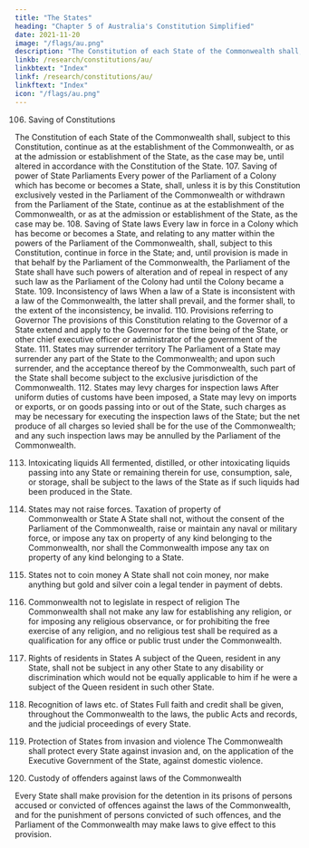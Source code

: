 ```yaml
---
title: "The States"
heading: "Chapter 5 of Australia's Constitution Simplified"
date: 2021-11-20
image: "/flags/au.png"
description: "The Constitution of each State of the Commonwealth shall, subject to this Constitution, continue as at the establishment of the Commonwealth"
linkb: /research/constitutions/au/
linkbtext: "Index"
linkf: /research/constitutions/au/
linkftext: "Index"
icon: "/flags/au.png"
---
```



106. Saving of Constitutions

The Constitution of each State of the Commonwealth shall, subject to this Constitution, continue as at the establishment of the Commonwealth, or as at the admission or establishment of the State, as the case may be,
until altered in accordance with the Constitution of the State.
107. Saving of power of State Parliaments
Every power of the Parliament of a Colony which has become or becomes a State, shall, unless it is by this
Constitution exclusively vested in the Parliament of the Commonwealth or withdrawn from the Parliament of
the State, continue as at the establishment of the Commonwealth, or as at the admission or establishment of
the State, as the case may be.
108. Saving of State laws
Every law in force in a Colony which has become or becomes a State, and relating to any matter within the
powers of the Parliament of the Commonwealth, shall, subject to this Constitution, continue in force in the
State; and, until provision is made in that behalf by the Parliament of the Commonwealth, the Parliament of
the State shall have such powers of alteration and of repeal in respect of any such law as the Parliament of the
Colony had until the Colony became a State.
109. Inconsistency of laws
When a law of a State is inconsistent with a law of the Commonwealth, the latter shall prevail, and the former
shall, to the extent of the inconsistency, be invalid.
110. Provisions referring to Governor
The provisions of this Constitution relating to the Governor of a State extend and apply to the Governor for the
time being of the State, or other chief executive officer or administrator of the government of the State.
111. States may surrender territory
The Parliament of a State may surrender any part of the State to the Commonwealth; and upon such surrender,
and the acceptance thereof by the Commonwealth, such part of the State shall become subject to the exclusive
jurisdiction of the Commonwealth.
112. States may levy charges for inspection laws
After uniform duties of customs have been imposed, a State may levy on imports or exports, or on goods passing
into or out of the State, such charges as may be necessary for executing the inspection laws of the State; but
the net produce of all charges so levied shall be for the use of the Commonwealth; and any such inspection laws
may be annulled by the Parliament of the Commonwealth.

113. Intoxicating liquids
All fermented, distilled, or other intoxicating liquids passing into any State or remaining therein for use,
consumption, sale, or storage, shall be subject to the laws of the State as if such liquids had been produced in
the State.
114. States may not raise forces. Taxation of property of 			
Commonwealth or State
A State shall not, without the consent of the Parliament of the Commonwealth, raise or maintain any naval or military
force, or impose any tax on property of any kind belonging to the Commonwealth, nor shall the Commonwealth
impose any tax on property of any kind belonging to a State.
115. States not to coin money
A State shall not coin money, nor make anything but gold and silver coin a legal tender in payment of debts.

116. Commonwealth not to legislate in respect of religion
The Commonwealth shall not make any law for establishing any religion, or for imposing any religious observance,
or for prohibiting the free exercise of any religion, and no religious test shall be required as a qualification for any
office or public trust under the Commonwealth.
117. Rights of residents in States
A subject of the Queen, resident in any State, shall not be subject in any other State to any disability or
discrimination which would not be equally applicable to him if he were a subject of the Queen resident in such
other State.
118. Recognition of laws etc. of States
Full faith and credit shall be given, throughout the Commonwealth to the laws, the public Acts and records, and
the judicial proceedings of every State.
119. Protection of States from invasion and violence
The Commonwealth shall protect every State against invasion and, on the application of the Executive
Government of the State, against domestic violence.

120. Custody of offenders against laws of the Commonwealth

Every State shall make provision for the detention in its prisons of persons accused or convicted of offences
against the laws of the Commonwealth, and for the punishment of persons convicted of such offences, and the
Parliament of the Commonwealth may make laws to give effect to this provision.


